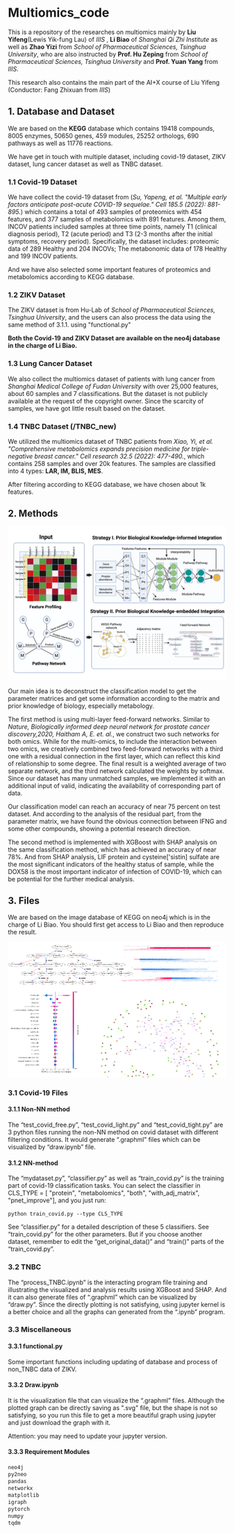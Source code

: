 # Multiomics_code

This is a repository of the researches on multiomics mainly by **Liu Yifeng**(Lewis Yik-fung Lau) of *IIIS* , **Li Biao** of *Shanghai Qi Zhi Institute* as well as **Zhao Yizi** from *School of Pharmaceutical Sciences, Tsinghua University*, who are also instructed by **Prof. Hu Zeping** from *School of Pharmaceutical Sciences, Tsinghua University* and **Prof. Yuan Yang** from *IIIS*.

This research also contains the main part of the AI+X course of Liu Yifeng (Conductor: Fang Zhixuan from *IIIS*)

## 1. Database and Dataset

We are based on the **KEGG** database which contains 19418 compounds, 8005 enzymes, 50650 genes, 459 modules, 25252 orthologs, 690 pathways as well as 11776 reactions.

We have get in touch with multiple dataset, including covid-19 dataset, ZIKV dataset, lung cancer dataset as well as TNBC dataset.

### 1.1 Covid-19 Dataset

We have collect the covid-19 dataset from (*Su, Yapeng, et al. "Multiple early factors anticipate post-acute COVID-19 sequelae." *Cell* 185.5 (2022): 881-895.*) which contains a total of 493 samples of proteomics with 454 features, and 377 samples of metabolomics with 891 features. Among them, INCOV patients included samples at three time points, namely T1 (clinical diagnosis period), T2 (acute period) and T3 (2-3 months after the initial symptoms, recovery period). Specifically, the dataset includes: proteomic data of 289 Healthy and 204 INCOVs; The metabonomic data of 178 Healthy and 199 INCOV patients.

And we have also selected some important features of proteomics and metabolomics according to KEGG database. 

### 1.2 ZIKV Dataset

The ZIKV dataset is from Hu-Lab of *School of Pharmaceutical Sciences, Tsinghua University*, and the users can also process the data using the same method of 3.1.1. using "functional.py"

**Both the Covid-19 and ZIKV Dataset are available on the neo4j database in the charge of Li Biao.**

### 1.3 Lung Cancer Dataset

We also collect the multiomics dataset of patients with lung cancer from *Shanghai Medical College of Fudan University* with over 25,000 features, about 60 samples and 7 classifications. But the dataset is not publicly available at the request of the copyright owner. Since the scarcity of samples, we have got little result based on the dataset.

### 1.4 TNBC Dataset (/TNBC_new)

We utilized the multiomics dataset of TNBC patients from *Xiao, Yi, et al. "Comprehensive metabolomics expands precision medicine for triple-negative breast cancer." *Cell research* 32.5 (2022): 477-490.*, which contains 258 samples and over 20k features. The samples are classified into 4 types: **LAR, IM, BLIS, MES**. 

After filtering according to KEGG database, we have chosen about 1k features.

## 2. Methods

![Overview](./AI+X.jpg)

Our main idea is to deconstruct the classification model to get the parameter matrices and get some information according to the matrix and prior knowledge of biology, especially metabology.

The first method is using multi-layer feed-forward networks. Similar to *Nature, Biologically informed deep neural network for prostate cancer discovery,2020, Haitham A, E. et. al.*, we construct two such networks for both omics. While for the multi-omics, to include the interaction between two omics, we creatively combined two feed-forward networks with a third one with a residual connection in the first layer, which can reflect this kind of relationship to some degree. The final result is a weighted average of two separate network, and the third network calculated the weights by softmax. Since our dataset has many unmatched samples, we implemented it with an additional input of valid, indicating the availability of corresponding part of data. 

Our classification model can reach an accuracy of near 75 percent on test dataset. And according to the analysis of the residual part, from the parameter matrix, we have found the obvious connection between IFNG and some other compounds, showing a potential research direction. 

The second method is implemented with XGBoost with SHAP analysis on the same classification method, which has achieved an accuracy of near 78%. And from SHAP analysis, LIF protein and cysteine['sistin] sulfate are the most significant indicators of the healthy status of sample, while the DOX58 is the most important indicator of infection of COVID-19, which can be potential for the further medical analysis.

## 3. Files

We are based on the image database of KEGG on neo4j which is in the charge of Li Biao. You should first get access to Li Biao and then reproduce the result.

![Overview](./notdiaotu1.png)

### 3.1 Covid-19 Files

#### 3.1.1 Non-NN method

The “test_covid_free.py”, “test_covid_light.py” and “test_covid_tight.py” are 3 python files running the non-NN method on covid dataset with different filtering conditions. It would generate “.graphml” files which can be visualized by “draw.ipynb” file.

#### 3.1.2 NN-method

The “mydataset.py”, “classifier.py” as well as “train_covid.py” is the training part of covid-19 classification tasks. You can select the classifier in CLS\_TYPE = [ "protein", "metabolomics", "both", "with\_adj\_matrix", "pnet_improve"], and you just run:

```
python train_covid.py --type CLS_TYPE
```

See “classifier.py” for a detailed description of these 5 classifiers. See “train_covid.py” for the other parameters. But if you choose another dataset, remember to edit the “get_original_data()” and “train()” parts of the “train_covid.py”.
### 3.2 TNBC

The “process_TNBC.ipynb” is the interacting program file training and illustrating the visualized and analysis results using XGBoost and SHAP. And it can also generate files of “.graphml” which can be visualized by “draw.py”. Since the directly plotting is not satisfying, using jupyter kernel is a better choice and all the graphs can generated from the “.ipynb” program.

### 3.3 Miscellaneous

#### 3.3.1 functional.py

Some important functions including updating of database and process of non_TNBC data of ZIKV.

#### 3.3.2 Draw.ipynb

It is the visualization file that can visualize the “.graphml” files. Although the plotted graph can be directly saving as ".svg" file, but the shape is not so satisfying, so you run this file to get a more beautiful graph using jupyter and just download the graph with it. 

Attention: you may need to update your jupyter version.

#### 3.3.3 Requirement Modules

```
neo4j
py2neo
pandas
networkx
matplotlib
igraph
pytorch
numpy
tqdm
```

